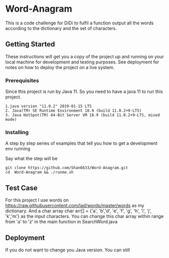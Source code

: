 # Word-Anagram

This is a code challenge for DiDi to fulfil a function output all the words according to the dictionary and the set of characters.

## Getting Started

These instructions will get you a copy of the project up and running on your local machine for development and testing purposes. See deployment for notes on how to deploy the project on a live system.

### Prerequisites

Since this project is run by Java 11. So you need to have a java 11 to run this project.

```
1.java version "11.0.2" 2019-01-15 LTS
2. Java(TM) SE Runtime Environment 18.9 (build 11.0.2+9-LTS)
3. Java HotSpot(TM) 64-Bit Server VM 18.9 (build 11.0.2+9-LTS, mixed mode)
```

### Installing

A step by step series of examples that tell you how to get a development env running

Say what the step will be

```
git clone https://github.com/Shan6633/Word-Anagram.git
cd  Word-Anagram && ./runme.sh

```

## Test Case

For this project I use words on https://raw.githubusercontent.com/lad/words/master/words as my dictionary. And a char array char arr[] = {'a', 'b','d', 'e', 'f', 'g', 'h', 'i', 'j', 'k','m'}  as the input characters. You can change this char array within range from 'a' to 'z' in the main function in SearchWord.java



## Deployment

If you do not want to change you Java version. You can still 



